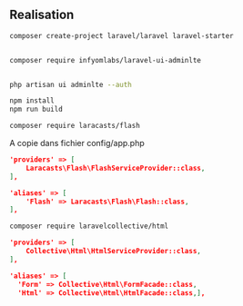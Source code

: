 ## Realisation

```bash
composer create-project laravel/laravel laravel-starter
```

```bash

composer require infyomlabs/laravel-ui-adminlte

```
```bash

php artisan ui adminlte --auth

```

<!-- TODO : Ajouter une explication sur comment utiliser run build ou run dev -->

```bash
npm install
npm run build
```

```bash
composer require laracasts/flash

```
A copie dans fichier config/app.php

```Json
'providers' => [
    Laracasts\Flash\FlashServiceProvider::class,
],

'aliases' => [
    'Flash' => Laracasts\Flash\Flash::class,
],
```

```bash
composer require laravelcollective/html

```

```Json
'providers' => [
    Collective\Html\HtmlServiceProvider::class,
],

'aliases' => [
  'Form' => Collective\Html\FormFacade::class,
  'Html' => Collective\Html\HtmlFacade::class,],
```

